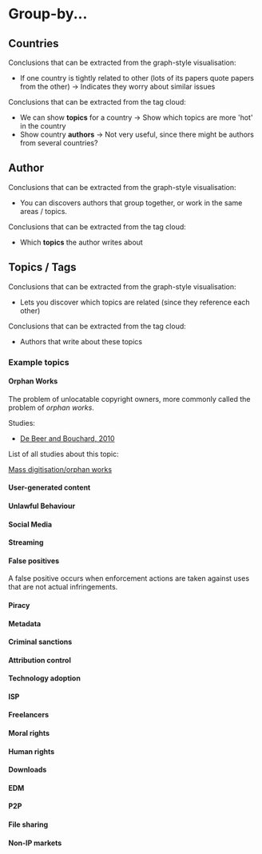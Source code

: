 # Group-by...

## Countries

Conclusions that can be extracted from the graph-style visualisation:

* If one country is tightly related to other (lots of its papers quote papers from
  the other) → Indicates they worry about similar issues

Conclusions that can be extracted from the tag cloud:

* We can show **topics** for a country → Show which topics are more 'hot' in the country
* Show country **authors** → Not very useful, since there might be authors from several countries?

## Author

Conclusions that can be extracted from the graph-style visualisation:

* You can discovers authors that group together, or work in the same areas / topics.

Conclusions that can be extracted from the tag cloud:

* Which **topics** the author writes about

## Topics / Tags

Conclusions that can be extracted from the graph-style visualisation:

* Lets you discover which topics are related (since they reference each other)

Conclusions that can be extracted from the tag cloud:

* Authors that write about these topics

### Example topics

#### Orphan Works

The problem of unlocatable copyright owners, more commonly called the problem of *orphan works*.

Studies:

* [De Beer and Bouchard, 2010](http://www.copyrightevidence.org/evidence-wiki/index.php/De_Beer_and_Bouchard,_2010)

List of all studies about this topic:

[Mass digitisation/orphan works](http://www.copyrightevidence.org/evidence-wiki/index.php/C._Mass_digitisation/orphan_works_(non-use;_extended_collective_licensing))

#### User-generated content

#### Unlawful Behaviour

#### Social Media

#### Streaming

#### False positives

A false positive occurs when enforcement actions are taken against uses that are not actual infringements.

#### Piracy

#### Metadata

#### Criminal sanctions

#### Attribution control

#### Technology adoption

#### ISP

#### Freelancers

#### Moral rights

#### Human rights

#### Downloads

#### EDM

#### P2P

#### File sharing

#### Non-IP markets
